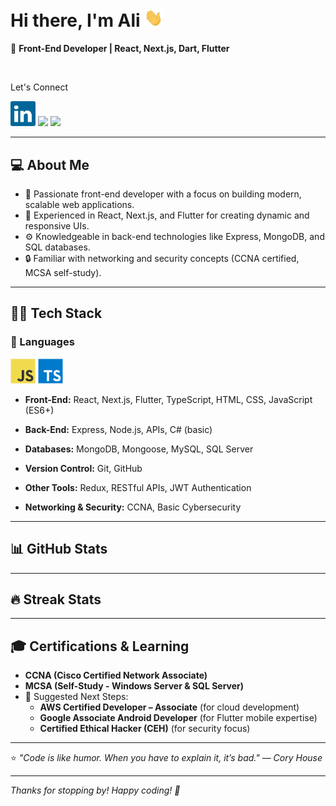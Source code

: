 # Hi there, I'm Ali <img src="https://raw.githubusercontent.com/7x5x/7x5x/main/images/wave.gif" width="30px"/>

🚀 **Front-End Developer | React, Next.js, Dart, Flutter**

<br/>
<p>Let's Connect</p>
<p  >
  <a href="https://www.linkedin.com/in/your-profile" ><img src="https://raw.githubusercontent.com/7x5x/7x5x/main/images/linkedin.svg" width="40px" /></a>
  <a href="https://github.com/your-username"><img src="https://img.shields.io/badge/GitHub-181717?style=for-the-badge&logo=github&logoColor=white"/></a>
  <a href="mailto:your.email@example.com"><img src="https://img.shields.io/badge/Email-D14836?style=for-the-badge&logo=gmail&logoColor=white"/></a>
</p>

---

## 💻 About Me

- 🌟 Passionate front-end developer with a focus on building modern, scalable web applications.
- 🔗 Experienced in React, Next.js, and Flutter for creating dynamic and responsive UIs.
- ⚙️ Knowledgeable in back-end technologies like Express, MongoDB, and SQL databases.
- 🔒 Familiar with networking and security concepts (CCNA certified, MCSA self-study).

---

## 🧑‍💻 Tech Stack

### 📝 Languages

<p  >
   <img src="https://raw.githubusercontent.com/7x5x/7x5x/main/images/javascript.svg" width="40px" />  
   <img src="https://raw.githubusercontent.com/7x5x/7x5x/main/images/typescript.svg" width="40px" />   
</p>

- **Front-End:** React, Next.js, Flutter, TypeScript, HTML, CSS, JavaScript (ES6+)

- **Back-End:** Express, Node.js, APIs, C# (basic)

- **Databases:** MongoDB, Mongoose, MySQL, SQL Server

- **Version Control:** Git, GitHub

- **Other Tools:** Redux, RESTful APIs, JWT Authentication

- **Networking & Security:** CCNA, Basic Cybersecurity

---

## 📊 GitHub Stats

---

## 🔥 Streak Stats

---

## 🎓 Certifications & Learning

- **CCNA (Cisco Certified Network Associate)**
- **MCSA (Self-Study - Windows Server & SQL Server)**
- 📌 Suggested Next Steps:
  - **AWS Certified Developer – Associate** (for cloud development)
  - **Google Associate Android Developer** (for Flutter mobile expertise)
  - **Certified Ethical Hacker (CEH)** (for security focus)

---

⭐️ _"Code is like humor. When you have to explain it, it’s bad." — Cory House_

---

_Thanks for stopping by! Happy coding! 🚀_
